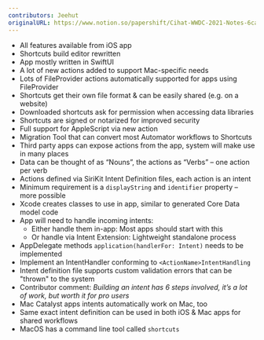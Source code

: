 ```yaml
---
contributors: Jeehut
originalURL: https://www.notion.so/papershift/Cihat-WWDC-2021-Notes-6cae8d046c17426f8dafddc00abdae29
---
```


- All features available from iOS app
- Shortcuts build editor rewritten
- App mostly written in SwiftUI
- A lot of new actions added to support Mac-specific needs
- Lots of FileProvider actions automatically supported for apps using FileProvider
- Shortcuts get their own file format & can be easily shared (e.g. on a website)
- Downloaded shortcuts ask for permission when accessing data libraries
- Shortcuts are signed or notarized for improved security
- Full support for AppleScript via new action
- Migration Tool that can convert most Automator workflows to Shortcuts
- Third party apps can expose actions from the app, system will make use in many places
- Data can be thought of as “Nouns”, the actions as “Verbs” – one action per verb
- Actions defined via SiriKit Intent Definition files, each action is an intent
- Minimum requirement is a `displayString` and `identifier` property – more possible
- Xcode creates classes to use in app, similar to generated Core Data model code
- App will need to handle incoming intents:
    - Either handle them in-app: Most apps should start with this
    - Or handle via Intent Extension: Lightweight standalone process
- AppDelegate methods `application(handlerFor: Intent)` needs to be implemented
- Implement an IntentHandler conforming to `<ActionName>IntentHandling`
- Intent definition file supports custom validation errors that can be "thrown" to the system
- Contributor comment: *Building an intent has 6 steps involved, it’s a lot of work, but worth it for pro users*
- Mac Catalyst apps intents automatically work on Mac, too
- Same exact intent definition can be used in both iOS & Mac apps for shared workflows
- MacOS has a command line tool called `shortcuts`
